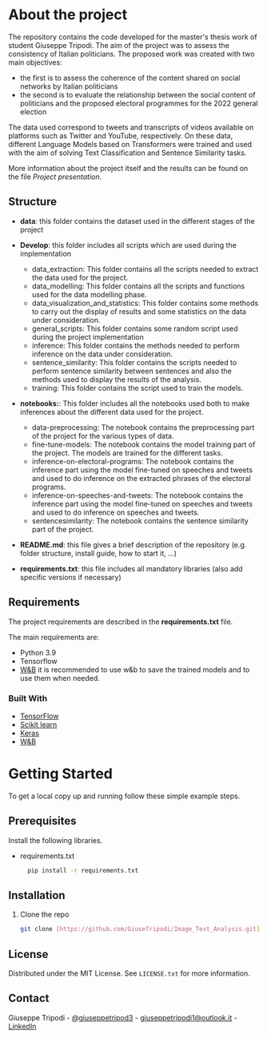 # About the project

The repository contains the code developed for the master's thesis work of student Giuseppe Tripodi. The aim of the project was to assess the consistency of Italian politicians. The proposed work was created with two main objectives: 
  - the first is to assess the coherence of the content shared on social networks by Italian politicians
  - the second is to evaluate the relationship between the social content of politicians and the proposed electoral programmes for the 2022 general election


The data used correspond to tweets and transcripts of videos available on platforms such as Twitter and YouTube, respectively. On these data, different Language Models based on Transformers were trained and used with the aim of solving Text Classification and Sentence Similarity tasks. 


More information about the project itself and the results can be found on the file *Project presentation*.

## Structure

- **data**: this folder contains the dataset used in the different stages of the project


- **Develop**: this folder includes all scripts which are used during the implementation 
  - data_extraction: This folder contains all the scripts needed to extract the data used for the project.
  - data_modelling: This folder contains all the scripts and functions used for the data modelling phase. 
  - data_visualization_and_statistics: This folder contains some methods to carry out the display of results and some statistics on the data under consideration.
  - general_scripts: This folder contains some random script used during the project implementation
  - inference: This folder contains the methods needed to perform inference on the data under consideration. 
  - sentence_similarity: This folder contains the scripts needed to perform sentence similarity between sentences and also the methods used to display the results of the analysis.
  - training: This folder contains the script used to train the models.

- **notebooks:**: This folder includes all the notebooks used both to make inferences about the different data used for the project.
  - data-preprocessing: The notebook contains the preprocessing part of the project for the various types of data.
  - fine-tune-models: The notebook contains the model training part of the project. The models are trained for the different tasks.
  - inference-on-electoral-programs: The notebook contains the inference part using the model fine-tuned on speeches and tweets and used to do inference on the extracted phrases of the electoral programs.
  - inference-on-speeches-and-tweets: The notebook contains the inference part using the model fine-tuned on speeches and tweets and used to do inference on speeches and tweets.
  - sentencesimilarity: The notebook contains the sentence similarity part of the project.

- **README.md**: this file gives a brief description of the repository (e.g. folder structure, install guide, how to start it, ...)
- **requirements.txt**: this file includes all mandatory libraries (also add specific versions if necessary)

## Requirements

The project requirements are described in the **requirements.txt** file.


The main requirements are:
- Python 3.9
- Tensorflow
- [W&B](https://wandb.ai/) it is recommended to use w&b to save the trained models and to use them when needed.

### Built With

* [TensorFlow](https://www.tensorflow.org/)
* [Scikit learn](https://scikit-learn.org/stable/)
* [Keras](https://keras.io/tes)
* [W&B](https://wandb.ai/)

<!-- GETTING STARTED -->
# Getting Started

To get a local copy up and running follow these simple example steps.

## Prerequisites

Install the following libraries.

* requirements.txt
  ```sh
    pip install -r requirements.txt
  ```

## Installation


1. Clone the repo
   ```sh
   git clone [https://github.com/GiuseTripodi/Image_Text_Analysis.git](https://github.com/GiuseTripodi/Transformer-based-Political-Language-Modeling-for-the-Italian-landscape.git)


<!-- LICENSE -->
## License
Distributed under the MIT License. See `LICENSE.txt` for more information.



<!-- CONTACT -->
## Contact

Giuseppe Tripodi - [@giuseppetripod3](https://twitter.com/giuseppetripod3) - giuseppetripodi1@outlook.it - [LinkedIn](https://www.linkedin.com/in/giuseppe-tripodi-unical/)
